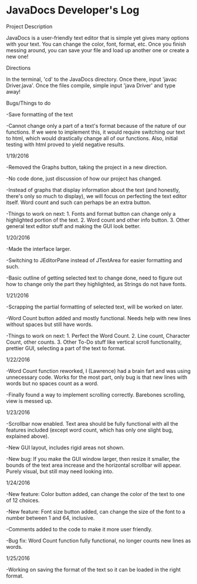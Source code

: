 # JavaDocs Developer's Log

Project Description

JavaDocs is a user-friendly text editor that is simple yet gives many options with your text. You can change the color, font, format, etc. Once you finish messing around, you can save your file and load up another one or create a new one!


Directions

In the terminal, 'cd' to the JavaDocs directory. Once there, input 'javac Driver.java'. Once the files compile, simple input 'java Driver' and type away!


Bugs/Things to do

-Save formatting of the text

-Cannot change only a part of a text's format because of the nature of our functions. If we were to implement this, it would require switching our text to html, which would drastically change all of our functions. Also, initial testing with html proved to yield negative results.



1/19/2016

-Removed the Graphs button, taking the project in a new direction.

-No code done, just discussion of how our project has changed.

-Instead of graphs that display information about the text (and honestly, there's only so much to display), we will focus on perfecting the text editor itself. Word count and such can perhaps be an extra button.

-Things to work on next: 1. Fonts and format button can change only a highlighted portion of the text. 2. Word count and other info button. 3. Other general text editor stuff and making the GUI look better.

1/20/2016

-Made the interface larger.

-Switching to JEditorPane instead of JTextArea for easier formatting and such.

-Basic outline of getting selected text to change done, need to figure out how to change only the part they highlighted, as Strings do not have fonts.

1/21/2016

-Scrapping the partial formatting of selected text, will be worked on later.

-Word Count button added and mostly functional. Needs help with new lines without spaces but still have words.

-Things to work on next: 1. Perfect the Word Count. 2. Line count, Character Count, other counts. 3. Other To-Do stuff like vertical scroll functionality, prettier GUI, selecting a part of the text to format.

1/22/2016

-Word Count function reworked, I (Lawrence) had a brain fart and was using unnecessary code. Works for the most part, only bug is that new lines with words but no spaces count as a word.

-Finally found a way to implement scrolling correctly. Barebones scrolling, view is messed up.

1/23/2016

-Scrollbar now enabled. Text area should be fully functional with all the features included (except word count, which has only one slight bug, explained above).

-New GUI layout, includes rigid areas not shown.

-New bug: If you make the GUI window larger, then resize it smaller, the bounds of the text area increase and the horizontal scrollbar will appear. Purely visual, but still may need looking into.

1/24/2016

-New feature: Color button added, can change the color of the text to one of 12 choices.

-New feature: Font size button added, can change the size of the font to a number between 1 and 64, inclusive.

-Comments added to the code to make it more user friendly.

-Bug fix: Word Count function fully functional, no longer counts new lines as words.

1/25/2016

-Working on saving the format of the text so it can be loaded in the right format.